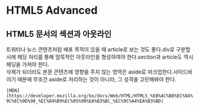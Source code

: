 # HTML5 Advanced

## HTML5 문서의 섹션과 아웃라인

트위터나 뉴스 콘텐츠처럼 배포 목적이 있을 때 article로 보는 것도 좋다.div로 구분할 시에 헤딩 처리를 통해 암묵적인 아웃라인을 형성햐여야 한다.section과 article도 역시 헤딩을 가져야 한다.  
삭제가 되더라도 본문 콘텐츠에 영향을 주지 않는 영역은 aside로 마크업한다.사이드바이기 때문에 무조건 aside로 처리하는 것이 아니라, 그 성격을 고민해봐야 한다.

`[MDN](https://developer.mozilla.org/ko/docs/Web/HTML/HTML5_%EB%AC%B8%EC%84%9C%EC%9D%98_%EC%84%B9%EC%85%98%EA%B3%BC_%EC%9C%A4%EA%B3%BD)`



